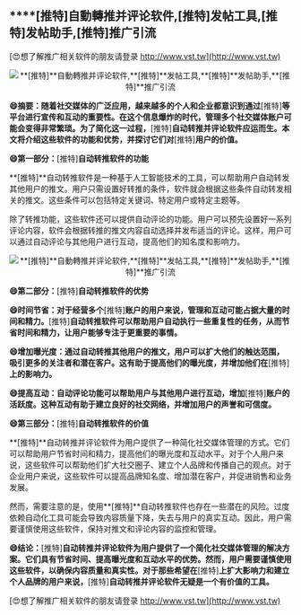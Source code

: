 ## ****[推特]**自動轉推并评论软件,**[推特]**发帖工具,**[推特]**发帖助手,**[推特]**推广引流**

[😍想了解推广相关软件的朋友请登录 http://www.vst.tw](http://www.vst.tw)

 <center><img src="https://vst.tw/MP4/tuiguang/png/4.png" alt="**[推特]**自動轉推并评论软件,**[推特]**发帖工具,**[推特]**发帖助手,**[推特]**推广引流"></center>

**😄摘要：随着社交媒体的广泛应用，越来越多的个人和企业都意识到通过**[推特]**等平台进行宣传和互动的重要性。在这个信息爆炸的时代，管理多个社交媒体账户可能会变得非常繁琐。为了简化这一过程，**[推特]**自动转推并评论软件应运而生。本文将介绍这些软件的功能和优势，并探讨它们对**[推特]**用户的价值。**

**😄第一部分：**[推特]**自动转推软件的功能**

**[推特]**自动转推软件是一种基于人工智能技术的工具，可以帮助用户自动转发其他用户的推文。用户只需设置好转推的条件，软件就会根据这些条件自动转发相关的推文。这些条件可以包括特定关键词、特定用户或特定主题等。

除了转推功能，这些软件还可以提供自动评论的功能。用户可以预先设置好一系列评论内容，软件会根据转推的推文内容自动选择并发布适当的评论。这样，用户可以通过自动评论与其他用户进行互动，提高他们的知名度和影响力。

 <center><img src="https://vst.tw/MP4/tuiguang/png/0.png" alt="**[推特]**自動轉推并评论软件,**[推特]**发帖工具,**[推特]**发帖助手,**[推特]**推广引流"></center>

**😄第二部分：**[推特]**自动转推软件的优势**

**😄时间节省：对于经营多个**[推特]**账户的用户来说，管理和互动可能占据大量的时间和精力。**[推特]**自动转推软件可以帮助用户自动执行一些重复性的任务，从而节省时间和精力，让用户能够专注于更重要的事情。**

**😄增加曝光度：通过自动转推其他用户的推文，用户可以扩大他们的触达范围，吸引更多的关注者和潜在客户。这有助于提高他们的曝光度，并增加他们在**[推特]**上的影响力。**

**😄提高互动：自动评论功能可以帮助用户与其他用户进行互动，增加**[推特]**账户的活跃度。这种互动有助于建立良好的社交网络，并增加用户的声誉和可信度。**

**😄第三部分：**[推特]**自动转推软件的价值**

**[推特]**自动转推并评论软件为用户提供了一种简化社交媒体管理的方式。它们可以帮助用户节省时间和精力，提高他们的曝光度和互动水平。对于个人用户来说，这些软件可以帮助他们扩大社交圈子、建立个人品牌和传播自己的观点。对于企业用户来说，这些软件可以提高品牌知名度、增加潜在客户，并促进销售和业务发展。

然而，需要注意的是，使用**[推特]**自动转推软件也存在一些潜在的风险。过度依赖自动化工具可能会导致内容质量下降，失去与用户的真实互动。因此，用户需要谨慎使用这些软件，保持对推文和评论内容的监控和管理。

**😄结论：**[推特]**自动转推并评论软件为用户提供了一个简化社交媒体管理的解决方案。它们具有节省时间、提高曝光度和互动水平的优势。然而，用户需要谨慎使用这些软件，以确保内容质量和真实性。对于那些希望在**[推特]**上扩大影响力和建立个人品牌的用户来说，**[推特]**自动转推并评论软件无疑是一个有价值的工具。**

[😍想了解推广相关软件的朋友请登录 http://www.vst.tw](http://www.vst.tw)



